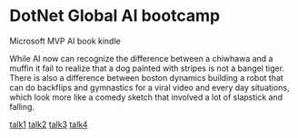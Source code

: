 # DotNet Global AI bootcamp

Microsoft MVP AI book kindle

While AI now can recognize the difference between a chiwhawa and a muffin it fail to realize that a dog painted with stripes is not a bangel tiger. There is also a difference between boston dynamics building a robot that can do backflips and gymnastics for a viral video and every day situations, which look more like a comedy sketch that involved a lot of slapstick and falling.

[talk1](talk1)
[talk2](talk2)
[talk3](talk3)
[talk4](talk4)



